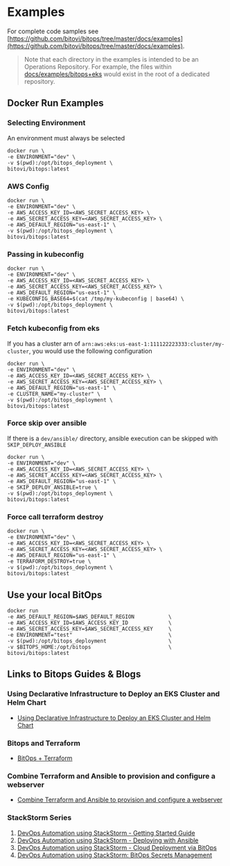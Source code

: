 # Examples

For complete code samples see [https://github.com/bitovi/bitops/tree/master/docs/examples](https://github.com/bitovi/bitops/tree/master/docs/examples).

> Note that each directory in the examples is intended to be an Operations Repository.  For example, the files within [docs/examples/bitops+eks](https://github.com/bitovi/bitops/tree/master/docs/examples/bitops+eks) would exist in the root of a dedicated repository.

## Docker Run Examples
### Selecting Environment
An environment must always be selected
```
docker run \
-e ENVIRONMENT="dev" \
-v $(pwd):/opt/bitops_deployment \
bitovi/bitops:latest
```

### AWS Config
```
docker run \
-e ENVIRONMENT="dev" \
-e AWS_ACCESS_KEY_ID=<AWS_SECRET_ACCESS_KEY> \
-e AWS_SECRET_ACCESS_KEY=<AWS_SECRET_ACCESS_KEY> \
-e AWS_DEFAULT_REGION="us-east-1" \
-v $(pwd):/opt/bitops_deployment \
bitovi/bitops:latest
```

### Passing in kubeconfig
```
docker run \
-e ENVIRONMENT="dev" \
-e AWS_ACCESS_KEY_ID=<AWS_SECRET_ACCESS_KEY> \
-e AWS_SECRET_ACCESS_KEY=<AWS_SECRET_ACCESS_KEY> \
-e AWS_DEFAULT_REGION="us-east-1" \
-e KUBECONFIG_BASE64=$(cat /tmp/my-kubeconfig | base64) \
-v $(pwd):/opt/bitops_deployment \
bitovi/bitops:latest
```

### Fetch kubeconfig from eks
If you has a cluster arn of `arn:aws:eks:us-east-1:111122223333:cluster/my-cluster`, you would use the following configuration
```
docker run \
-e ENVIRONMENT="dev" \
-e AWS_ACCESS_KEY_ID=<AWS_SECRET_ACCESS_KEY> \
-e AWS_SECRET_ACCESS_KEY=<AWS_SECRET_ACCESS_KEY> \
-e AWS_DEFAULT_REGION="us-east-1" \
-e CLUSTER_NAME="my-cluster" \
-v $(pwd):/opt/bitops_deployment \
bitovi/bitops:latest
```

### Force skip over ansible
If there is a `dev/ansible/` directory, ansible execution can be skipped with `SKIP_DEPLOY_ANSIBLE`
```
docker run \
-e ENVIRONMENT="dev" \
-e AWS_ACCESS_KEY_ID=<AWS_SECRET_ACCESS_KEY> \
-e AWS_SECRET_ACCESS_KEY=<AWS_SECRET_ACCESS_KEY> \
-e AWS_DEFAULT_REGION="us-east-1" \
-e SKIP_DEPLOY_ANSIBLE=true \
-v $(pwd):/opt/bitops_deployment \
bitovi/bitops:latest
```

### Force call terraform destroy
```
docker run \
-e ENVIRONMENT="dev" \
-e AWS_ACCESS_KEY_ID=<AWS_SECRET_ACCESS_KEY> \
-e AWS_SECRET_ACCESS_KEY=<AWS_SECRET_ACCESS_KEY> \
-e AWS_DEFAULT_REGION="us-east-1" \
-e TERRAFORM_DESTROY=true \
-v $(pwd):/opt/bitops_deployment \
bitovi/bitops:latest
```

## Use your local BitOps
```
docker run 
-e AWS_DEFAULT_REGION=$AWS_DEFAULT_REGION           \
-e AWS_ACCESS_KEY_ID=$AWS_ACCESS_KEY_ID             \
-e AWS_SECRET_ACCESS_KEY=$AWS_SECRET_ACCESS_KEY     \
-e ENVIRONMENT="test"                               \
-v $(pwd):/opt/bitops_deployment                    \
-v $BITOPS_HOME:/opt/bitops                         \
bitovi/bitops:latest
```

## Links to Bitops Guides & Blogs

### Using Declarative Infrastructure to Deploy an EKS Cluster and Helm Chart
* [Using Declarative Infrastructure to Deploy an EKS Cluster and Helm Chart](https://www.bitovi.com/blog/eks-helm-bitops)

### Bitops and Terraform
* [BitOps + Terraform](https://www.bitovi.com/blog/bitops-terraform)

### Combine Terraform and Ansible to provision and configure a webserver
* [Combine Terraform and Ansible to provision and configure a webserver](https://www.bitovi.com/blog/bitops-terraform-ansible)

### StackStorm Series
1. [DevOps Automation using StackStorm - Getting Started Guide](https://www.bitovi.com/blog/devops-automation-using-stackstorm-getting-started)
2. [DevOps Automation using StackStorm - Deploying with Ansible](https://www.bitovi.com/blog/devops-automation-using-stackstorm-ansible-deployment)
3. [DevOps Automation using StackStorm - Cloud Deployment via BitOps](https://www.bitovi.com/blog/devops-automation-using-stackstorm-bitops-infrastructure)
4. [DevOps Automation using StackStorm: BitOps Secrets Management](https://www.bitovi.com/blog/devops-automation-using-stackstorm-bitops-secrets)
